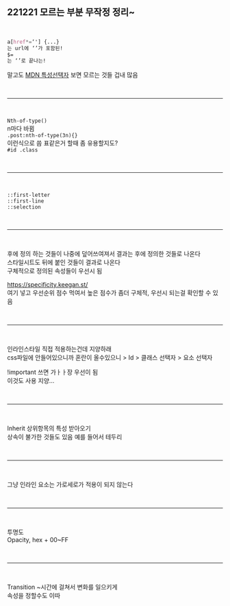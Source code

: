 ## 221221 모르는 부분 무작정 정리~

<br>

```css
a[href*=‘'] {...}
는 url에 ‘’가 포함된!
$=
는 ‘’로 끝나는!
```

말고도 [MDN 특성선택자](https://developer.mozilla.org/ko/docs/Web/CSS/Attribute_selectors) 보면 모르는 것들 겁내 많음

<br>

---

<br>

`Nth-of-type()`  
n마다 바뀜  
`.post:nth-of-type(3n){}`  
이런식으로 씀 표같은거 할때 좀 유용할지도?  
`#id .class`

<br>

---

<br>

`::first-letter`  
`::first-line`  
`::selection`

<br>

---

<br>

후에 정의 하는 것들이 나중에 덮어쓰여져서 결과는 후에 정의한 것들로 나온다  
스타일시트도 뒤에 붙인 것들이 결과로 나온다  
구체적으로 정의된 속성들이 우선시 됨

https://specificity.keegan.st/  
여기 넣고 우선순위 점수 먹여서 높은 점수가 좀더 구체적, 우선시 되는걸 확인할 수 있음

<br>

---

<br>

인라인스타일 직접 적용하는건데 지양하래  
css파일에 안들어있으니까 혼란이 올수있으니 > Id > 클래스 선택자 > 요소 선택자

!important 쓰면 가ㅏㅏ장 우선이 됨  
이것도 사용 지양…

<br>

---

<br>

Inherit 상위항목의 특성 받아오기  
상속이 불가한 것들도 있음 예를 들어서 테두리

<br>

---

<br>

그냥 인라인 요소는 가로세로가 적용이 되지 않는다

<br>

---

<br>

투명도  
Opacity, hex + 00~FF

<br>

---

<br>

Transition ~시간에 걸쳐서 변화를 일으키게  
속성을 정할수도 이따
